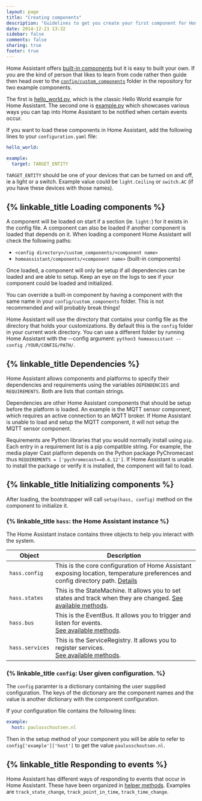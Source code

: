 ```yaml
---
layout: page
title: "Creating components"
description: "Guidelines to get you create your first component for Home Assistant."
date: 2014-12-21 13:32
sidebar: false
comments: false
sharing: true
footer: true
---
```


Home Assistant offers [built-in components]({{site_root}}/components/) but it is easy to built your own. If you are the kind of person that likes to learn from code rather then guide then head over to the [`config/custom_components`](https://github.com/balloob/home-assistant/tree/master/config/custom_components) folder in the repository for two example components.

The first is [hello_world.py](https://github.com/balloob/home-assistant/blob/master/config/custom_components/hello_world.py), which is the classic Hello World example for Home Assistant. The second one is [example.py](https://github.com/balloob/home-assistant/blob/master/config/custom_components/example.py) which showcases various ways you can tap into Home Assistant to be notified when certain events occur.

If you want to load these components in Home Assistant, add the following lines to your `configuration.yaml` file:

```yaml
hello_world:

example:
  target: TARGET_ENTITY
```

`TARGET_ENTITY` should be one of your devices that can be turned on and off, ie a light or a switch. Example value could be `light.Ceiling` or `switch.AC` (if you have these devices with those names).

## {% linkable_title Loading components %}

A component will be loaded on start if a section (ie. `light:`) for it exists in the config file. A component can also be loaded if another component is loaded that depends on it. When loading a component Home Assistant will check the following paths:

 * `<config directory>/custom_components/<component name>`
 * `homeassistant/components/<component name>` (built-in components)

Once loaded, a component will only be setup if all dependencies can be loaded and are able to setup. Keep an eye on the logs to see if your component could be loaded and initialized.

<p class='note warning'>
You can override a built-in component by having a component with the same name in your <code>config/custom_components</code> folder. This is not recommended and will probably break things!
</p>

<p class='note'>
Home Assistant will use the directory that contains your config file as the directory that holds your customizations. By default this is the <code>config</code> folder in your current work directory. You can use a different folder by running Home Assistant with the --config argument: <code>python3 homeassistant --config /YOUR/CONFIG/PATH/</code>.
</p>

## {% linkable_title Dependencies %}

Home Assistant allows components and platforms to specify their dependencies and requirements using the variables `DEPENDENCIES` and `REQUIREMENTS`. Both are lists that contain strings.

Dependencies are other Home Assistant components that should be setup before the platform is loaded. An example is the MQTT sensor component, which requires an active connection to an MQTT broker. If Home Assistant is unable to load and setup the MQTT component, it will not setup the MQTT sensor component.

Requirements are Python libraries that you would normally install using `pip`. Each entry in a requirement list is a pip compatible string. For example, the media player Cast platform depends on the Python package PyChromecast thus `REQUIREMENTS = ['pychromecast==0.6.12']`. If Home Assistant is unable to install the package or verify it is installed, the component will fail to load.

## {% linkable_title Initializing components %}

After loading, the bootstrapper will call `setup(hass, config)` method on the component to initialize it.

### {% linkable_title `hass`: the Home Assistant instance %}

The Home Assistant instace contains three objects to help you interact with the system.

| Object | Description |
| ------ | ----------- |
| `hass.config` | This is the core configuration of Home Assistant exposing location, temperature preferences and config directory path. [Details](https://github.com/balloob/home-assistant/blob/dev/homeassistant/core.py#L687)
| `hass.states` | This is the StateMachine. It allows you to set states and track when they are changed. [See available methods](https://github.com/balloob/home-assistant/blob/dev/homeassistant/core.py#L434). |
| `hass.bus` | This is the EventBus. It allows you to trigger and listen for events.<br>[See available methods](https://github.com/balloob/home-assistant/blob/dev/homeassistant/core.py#L229). |
| `hass.services` | This is the ServiceRegistry. It allows you to register services.<br>[See available methods](https://github.com/balloob/home-assistant/blob/dev/homeassistant/core.py#L568). |

### {% linkable_title `config`: User given configuration. %}

The `config` paramter is a dictionary containing the user supplied configuration. The keys of the dictionary are the component names and the value is another dictionary with the component configuration.

If your configuration file contains the following lines:

```yaml
example:
  host: paulusschoutsen.nl
```

Then in the setup method of your component you will be able to refer to `config['example']['host']` to get the value `paulusschoutsen.nl`.

## {% linkable_title Responding to events %}

Home Assistant has different ways of responding to events that occur in Home Assistant. These have been organized in [helper methods](https://github.com/balloob/home-assistant/blob/dev/homeassistant/helpers/event.py). Examples are `track_state_change`, `track_point_in_time`, `track_time_change`.